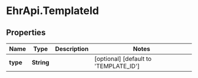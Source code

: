 # EhrApi.TemplateId

## Properties
Name | Type | Description | Notes
------------ | ------------- | ------------- | -------------
**type** | **String** |  | [optional] [default to &#x27;TEMPLATE_ID&#x27;]
